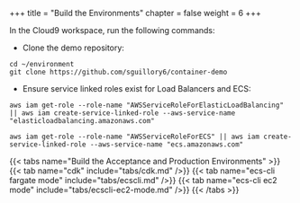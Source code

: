 +++
title = "Build the Environments"
chapter = false
weight = 6
+++

In the Cloud9 workspace, run the following commands:

- Clone the demo repository:

```
cd ~/environment
git clone https://github.com/sguillory6/container-demo
```

- Ensure service linked roles exist for Load Balancers and ECS:

```
aws iam get-role --role-name "AWSServiceRoleForElasticLoadBalancing" || aws iam create-service-linked-role --aws-service-name "elasticloadbalancing.amazonaws.com"

aws iam get-role --role-name "AWSServiceRoleForECS" || aws iam create-service-linked-role --aws-service-name "ecs.amazonaws.com"
```


{{< tabs name="Build the Acceptance and Production Environments" >}}
{{< tab name="cdk" include="tabs/cdk.md" />}}
{{< tab name="ecs-cli fargate mode" include="tabs/ecscli.md" />}}
{{< tab name="ecs-cli ec2 mode" include="tabs/ecscli-ec2-mode.md" />}}
{{< /tabs >}}

